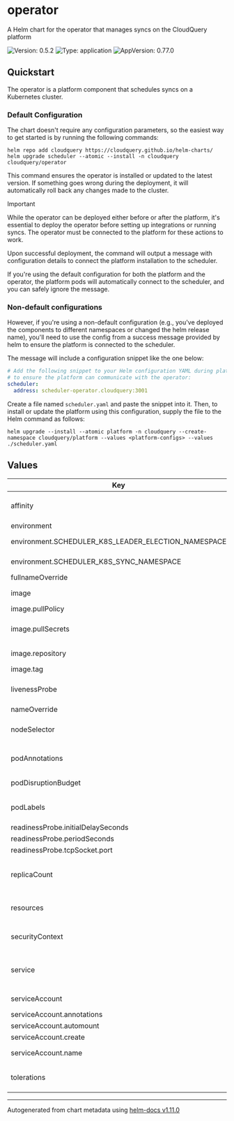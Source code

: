# operator

A Helm chart for the operator that manages syncs on the CloudQuery platform

![Version: 0.5.2](https://img.shields.io/badge/Version-0.5.2-informational?style=flat-square) ![Type: application](https://img.shields.io/badge/Type-application-informational?style=flat-square) ![AppVersion: 0.77.0](https://img.shields.io/badge/AppVersion-0.77.0-informational?style=flat-square)

## Quickstart

The operator is a platform component that schedules syncs on a Kubernetes cluster.

### Default Configuration

The chart doesn't require any configuration parameters, so the easiest way to get started is by running the following commands:

```console
helm repo add cloudquery https://cloudquery.github.io/helm-charts/
helm upgrade scheduler --atomic --install -n cloudquery cloudquery/operator
```

This command ensures the operator is installed or updated to the latest version.
If something goes wrong during the deployment, it will automatically roll back any changes made to the cluster.

> [!IMPORTANT]
> While the operator can be deployed either before or after the platform, it's essential to deploy the operator before setting up integrations or running syncs.
> The operator must be connected to the platform for these actions to work.

Upon successful deployment, the command will output a message with configuration details to connect the platform installation to the scheduler.

If you're using the default configuration for both the platform and the operator, the platform pods will automatically connect to the scheduler, and you can safely ignore the message.

### Non-default configurations

However, if you're using a non-default configuration (e.g., you've deployed the components to different namespaces or changed the helm release name),
you'll need to use the config from a success message provided by helm to ensure the platform is connected to the scheduler.

The message will include a configuration snippet like the one below:

```yaml
# Add the following snippet to your Helm configuration YAML during platform installation or upgrade
# to ensure the platform can communicate with the operator:
scheduler:
  address: scheduler-operator.cloudquery:3001
```

Create a file named `scheduler.yaml` and paste the snippet into it.
Then, to install or update the platform using this configuration, supply the file to the Helm command as follows:

```console
helm upgrade --install --atomic platform -n cloudquery --create-namespace cloudquery/platform --values <platform-configs> --values ./scheduler.yaml
```

## Values

| Key | Type | Default | Description |
|-----|------|---------|-------------|
| affinity | object | `{}` | Configures node affinity for the operator deployment See https://kubernetes.io/docs/concepts/scheduling-eviction/assign-pod-node/#node-affinity. |
| environment | object | `{"SCHEDULER_K8S_LEADER_ELECTION_NAMESPACE":"","SCHEDULER_K8S_SYNC_NAMESPACE":""}` | Configures environment variables for the operator Deployment |
| environment.SCHEDULER_K8S_LEADER_ELECTION_NAMESPACE | string | `""` | The namespace to use for leader election. If not provided, will be the release namespace. |
| environment.SCHEDULER_K8S_SYNC_NAMESPACE | string | `""` | The namespace to use to spawn syncs. If not provided, will be the release namespace. |
| fullnameOverride | string | `""` | Override the full name |
| image | object | `{"pullPolicy":"IfNotPresent","pullSecrets":[],"repository":"us-east1-docker.pkg.dev/cq-cloud-prod/platform/scheduler","tag":""}` | Configures the container image for the operator Deployment. See https://kubernetes.io/docs/concepts/containers/images/. |
| image.pullPolicy | string | `"IfNotPresent"` | IfNotPresent, Always, Never |
| image.pullSecrets | list | `[]` | This sets secrets for repositories that require auth. See https://kubernetes.io/docs/tasks/configure-pod-container/pull-image-private-registry/. |
| image.repository | string | `"us-east1-docker.pkg.dev/cq-cloud-prod/platform/scheduler"` | Configures repository and registry to use when pulling a scheduler image |
| image.tag | string | `""` | Image tag to use. If empty, will use the chart's 'appVersion' |
| livenessProbe | object | `{"initialDelaySeconds":15,"periodSeconds":10,"tcpSocket":{"port":"grpc"}}` | Configures the probes for the operator deployment. See https://kubernetes.io/docs/tasks/configure-pod-container/configure-liveness-readiness-startup-probes/. |
| nameOverride | string | `""` | Override the default name |
| nodeSelector | object | `{}` | Configures node selectors for the operator deployment See https://kubernetes.io/docs/concepts/scheduling-eviction/assign-pod-node/#nodeselector. |
| podAnnotations | object | `{}` | Configures additional labels on the operator Deployment. See https://kubernetes.io/docs/concepts/overview/working-with-objects/annotations/. |
| podDisruptionBudget | object | `{"minAvailable":1}` | Configures the podDisruptionBudget for the operator Deployment. See ref: https://kubernetes.io/docs/tasks/run-application/configure-pdb/ |
| podLabels | object | `{}` | Configures additional labels on the operator Deployment. See https://kubernetes.io/docs/concepts/overview/working-with-objects/labels/. |
| readinessProbe.initialDelaySeconds | int | `15` |  |
| readinessProbe.periodSeconds | int | `10` |  |
| readinessProbe.tcpSocket.port | string | `"grpc"` |  |
| replicaCount | int | `1` | Configures the replica count for the deployment. For out-of-cluster deployments in the dev environment, set this to zero and ignore all the sections related to the Deployment. See https://kubernetes.io/docs/concepts/workloads/controllers/deployment/. |
| resources | object | `{"limits":{"cpu":"500m","memory":"256Mi"},"requests":{"cpu":"100m","memory":"128Mi"}}` | Configures resource profile for the operator deployment. See https://kubernetes.io/docs/concepts/configuration/manage-resources-containers/. |
| securityContext | object | `{"allowPrivilegeEscalation":false,"capabilities":{"drop":["ALL"]},"readOnlyRootFilesystem":true,"runAsGroup":1000,"runAsNonRoot":true,"runAsUser":1000}` | Configures the security context of the operator Deployment. See https://kubernetes.io/docs/tasks/configure-pod-container/security-context/. |
| service | object | `{"annotations":{},"enabled":true,"port":3001,"targetPort":"grpc","type":"ClusterIP"}` | Create a Kubernetes Service that allows gRPC connectivity to the Operator API. Needed for the CloudQuery platform deployments since the platform will use this to communicate with the scheduler. See https://kubernetes.io/docs/concepts/services-networking/service/. |
| serviceAccount | object | `{"annotations":{},"automount":true,"create":true,"name":""}` | This section builds out the service account. See https://kubernetes.io/docs/concepts/security/service-accounts/. |
| serviceAccount.annotations | object | `{}` | Annotations to add to the service account |
| serviceAccount.automount | bool | `true` | Automatically mount a service account's token in the operator pod |
| serviceAccount.create | bool | `true` | Specifies whether a service account should be created |
| serviceAccount.name | string | `""` | The name of the service account to use. If not set and create is true, a name is generated using the fullname template |
| tolerations | list | `[]` | Configures node tolerations for the operator deployment See https://kubernetes.io/docs/concepts/scheduling-eviction/taint-and-toleration/. |

----------------------------------------------
Autogenerated from chart metadata using [helm-docs v1.11.0](https://github.com/norwoodj/helm-docs/releases/v1.11.0)
